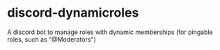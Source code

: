 # discord-dynamicroles
A discord bot to manage roles with dynamic memberships (for pingable roles, such as "@Moderators")
